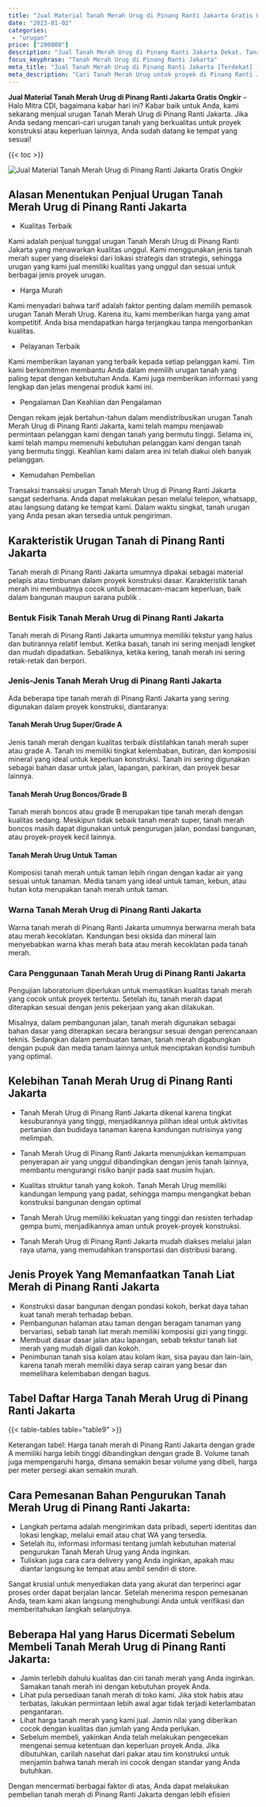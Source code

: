 ```yaml
---
title: "Jual Material Tanah Merah Urug di Pinang Ranti Jakarta Gratis Ongkir"
date: "2023-01-02"
categories:
 - "urugan"
price: ["200000"]
description: "Jual Tanah Merah Urug di Pinang Ranti Jakarta Dekat. Tanah Merah Urug ini sering digunakan dalam proyek konstruksi sebagai material timbunan yang berkualitas dan tepat guna. Silakan hubungi kami untuk informasi lebih lanjut."
focus_keyphrase: "Tanah Merah Urug di Pinang Ranti Jakarta"
meta_title: "Jual Tanah Merah Urug di Pinang Ranti Jakarta [Terdekat] - CDI"
meta_description: "Cari Tanah Merah Urug untuk proyek di Pinang Ranti Jakarta? Kami menyediakan Tanah Merah Urug berkualitas untuk penimbunan lahan. Raih penawaran terbaik sekarang."
---
```


**Jual Material Tanah Merah Urug di Pinang Ranti Jakarta Gratis Ongkir** – Halo Mitra CDI, bagaimana kabar hari ini? Kabar baik untuk Anda, kami sekarang menjual urugan Tanah Merah Urug di Pinang Ranti Jakarta. Jika Anda sedang mencari-cari urugan tanah yang berkualitas untuk proyek konstruksi atau keperluan lainnya, Anda sudah datang ke tempat yang sesuai!

{{< toc >}}

![Jual Material Tanah Merah Urug di Pinang Ranti Jakarta Gratis Ongkir](/images/tanah/tanah-urug-27.jpg)

## Alasan Menentukan Penjual Urugan Tanah Merah Urug di Pinang Ranti Jakarta

*   Kualitas Terbaik

Kami adalah penjual tunggal urugan Tanah Merah Urug di Pinang Ranti Jakarta yang menawarkan kualitas unggul. Kami menggunakan jenis tanah merah super yang diseleksi dari lokasi strategis dan strategis, sehingga urugan yang kami jual memiliki kualitas yang unggul dan sesuai untuk berbagai jenis proyek urugan.

*   Harga Murah

Kami menyadari bahwa tarif adalah faktor penting dalam memilih pemasok urugan Tanah Merah Urug. Karena itu, kami memberikan harga yang amat kompetitif. Anda bisa mendapatkan harga terjangkau tanpa mengorbankan kualitas.
*   Pelayanan Terbaik

Kami memberikan layanan yang terbaik kepada setiap pelanggan kami. Tim kami berkomitmen membantu Anda dalam memilih urugan tanah yang paling tepat dengan kebutuhan Anda. Kami juga memberikan informasi yang lengkap dan jelas mengenai produk kami ini.
*   Pengalaman Dan Keahlian dan Pengalaman

Dengan rekam jejak bertahun-tahun dalam mendistribusikan urugan Tanah Merah Urug di Pinang Ranti Jakarta, kami telah mampu menjawab permintaan pelanggan kami dengan tanah yang bermutu tinggi. Selama ini, kami telah mampu memenuhi kebutuhan pelanggan kami dengan tanah yang bermutu tinggi. Keahlian kami dalam area ini telah diakui oleh banyak pelanggan.
*   Kemudahan Pembelian

Transaksi transaksi urugan Tanah Merah Urug di Pinang Ranti Jakarta sangat sederhana. Anda dapat melakukan pesan melalui telepon, whatsapp, atau langsung datang ke tempat kami. Dalam waktu singkat, tanah urugan yang Anda pesan akan tersedia untuk pengiriman.

## Karakteristik Urugan Tanah di Pinang Ranti Jakarta

Tanah merah di Pinang Ranti Jakarta umumnya dipakai sebagai material pelapis atau timbunan dalam proyek konstruksi dasar. Karakteristik tanah merah ini membuatnya cocok untuk bermacam-macam keperluan, baik dalam bangunan maupun sarana publik .

### Bentuk Fisik Tanah Merah Urug di Pinang Ranti Jakarta

Tanah merah di Pinang Ranti Jakarta umumnya memiliki tekstur yang halus dan butirannya relatif lembut. Ketika basah, tanah ini sering menjadi lengket dan mudah dipadatkan. Sebaliknya, ketika kering, tanah merah ini sering retak-retak dan berpori.

### Jenis-Jenis Tanah Merah Urug di Pinang Ranti Jakarta

Ada beberapa tipe tanah merah di Pinang Ranti Jakarta yang sering digunakan dalam proyek konstruksi, diantaranya:

#### Tanah Merah Urug Super/Grade A

Jenis tanah merah dengan kualitas terbaik diistilahkan tanah merah super atau grade A. Tanah ini memiliki tingkat kelembaban, butiran, dan komposisi mineral yang ideal untuk keperluan konstruksi. Tanah ini sering digunakan sebagai bahan dasar untuk jalan, lapangan, parkiran, dan proyek besar lainnya.

#### Tanah Merah Urug Boncos/Grade B

Tanah merah boncos atau grade B merupakan tipe tanah merah dengan kualitas sedang. Meskipun tidak sebaik tanah merah super, tanah merah boncos masih dapat digunakan untuk pengurugan jalan, pondasi bangunan, atau proyek-proyek kecil lainnya.

#### Tanah Merah Urug Untuk Taman

Komposisi tanah merah untuk taman lebih ringan dengan kadar air yang sesuai untuk tanaman. Media tanam yang ideal untuk taman, kebun, atau hutan kota merupakan tanah merah untuk taman.

### Warna Tanah Merah Urug di Pinang Ranti Jakarta

Warna tanah merah di Pinang Ranti Jakarta umumnya berwarna merah bata atau merah kecoklatan. Kandungan besi oksida dan mineral lain menyebabkan warna khas merah bata atau merah kecoklatan pada tanah merah.

### Cara Penggunaan Tanah Merah Urug di Pinang Ranti Jakarta

Pengujian laboratorium diperlukan untuk memastikan kualitas tanah merah yang cocok untuk proyek tertentu. Setelah itu, tanah merah dapat diterapkan sesuai dengan jenis pekerjaan yang akan dilakukan.

Misalnya, dalam pembangunan jalan, tanah merah digunakan sebagai bahan dasar yang diterapkan secara berangsur sesuai dengan perencanaan teknis. Sedangkan dalam pembuatan taman, tanah merah digabungkan dengan pupuk dan media tanam lainnya untuk menciptakan kondisi tumbuh yang optimal.

## Kelebihan Tanah Merah Urug di Pinang Ranti Jakarta

*   Tanah Merah Urug di Pinang Ranti Jakarta dikenal karena tingkat kesuburannya yang tinggi, menjadikannya pilihan ideal untuk aktivitas pertanian dan budidaya tanaman karena kandungan nutrisinya yang melimpah.
*   Tanah Merah Urug di Pinang Ranti Jakarta menunjukkan kemampuan penyerapan air yang unggul dibandingkan dengan jenis tanah lainnya, membantu mengurangi risiko banjir pada saat musim hujan.
*   Kualitas struktur tanah yang kokoh. Tanah Merah Urug memiliki kandungan lempung yang padat, sehingga mampu mengangkat beban konstruksi bangunan dengan optimal

*   Tanah Merah Urug memiliki kekuatan yang tinggi dan resisten terhadap gempa bumi, menjadikannya aman untuk proyek-proyek konstruksi.
*   Tanah Merah Urug di Pinang Ranti Jakarta mudah diakses melalui jalan raya utama, yang memudahkan transportasi dan distribusi barang.

## Jenis Proyek Yang Memanfaatkan Tanah Liat Merah di Pinang Ranti Jakarta

*   Konstruksi dasar bangunan dengan pondasi kokoh, berkat daya tahan kuat tanah merah terhadap beban.
*   Pembangunan halaman atau taman dengan beragam tanaman yang bervariasi, sebab tanah liat merah memiliki komposisi gizi yang tinggi.
*   Membuat dasar dasar jalan atau lapangan, sebab tekstur tanah liat merah yang mudah digali dan kokoh.
*   Penimbunan tanah sisa kolam atau kolam ikan, sisa payau dan lain-lain, karena tanah merah memiliki daya serap cairan yang besar dan memelihara kelembaban dengan bagus.

## Tabel Daftar Harga Tanah Merah Urug di Pinang Ranti Jakarta

{{< table-tables table="table9" >}}

Keterangan tabel: Harga tanah merah di Pinang Ranti Jakarta dengan grade A memiliki harga lebih tinggi dibandingkan dengan grade B. Volume tanah juga mempengaruhi harga, dimana semakin besar volume yang dibeli, harga per meter persegi akan semakin murah.

## Cara Pemesanan Bahan Pengurukan Tanah Merah Urug di Pinang Ranti Jakarta:

*   Langkah pertama adalah mengirimkan data pribadi, seperti identitas dan lokasi lengkap, melalui email atau chat WA yang tersedia.
*   Setelah itu, informasi informasi tentang jumlah kebutuhan material pengurukan Tanah Merah Urug yang Anda inginkan.
*   Tuliskan juga cara cara delivery yang Anda inginkan, apakah mau diantar langsung ke tempat atau ambil sendiri di store.

Sangat krusial untuk menyediakan data yang akurat dan terperinci agar proses order dapat berjalan lancar. Setelah menerima respon pemesanan Anda, team kami akan langsung menghubungi Anda untuk verifikasi dan memberitahukan langkah selanjutnya.

## Beberapa Hal yang Harus Dicermati Sebelum Membeli Tanah Merah Urug di Pinang Ranti Jakarta:

*   Jamin terlebih dahulu kualitas dan ciri tanah merah yang Anda inginkan. Samakan tanah merah ini dengan kebutuhan proyek Anda.
*   Lihat pula persediaan tanah merah di toko kami. Jika stok habis atau terbatas, lakukan permintaan lebih awal agar tidak terjadi keterlambatan pengantaran.
*   Lihat harga tanah merah yang kami jual. Jamin nilai yang diberikan cocok dengan kualitas dan jumlah yang Anda perlukan.
*   Sebelum membeli, yakinkan Anda telah melakukan pengecekan mengenai semua ketentuan dan keperluan proyek Anda. Jika dibutuhkan, carilah nasehat dari pakar atau tim konstruksi untuk menjamin bahwa tanah merah ini cocok dengan standar yang Anda butuhkan.

Dengan mencermati berbagai faktor di atas, Anda dapat melakukan pembelian tanah merah di Pinang Ranti Jakarta dengan lebih efisien